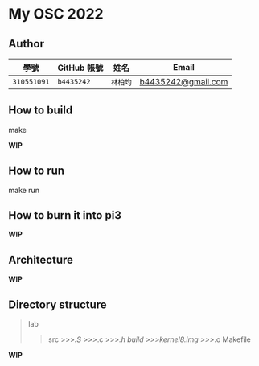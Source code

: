 # My OSC 2022

## Author

| 學號 | GitHub 帳號 | 姓名 | Email |
| --- | ----------- | --- | --- |
|`310551091`| `b4435242` | `林柏均` | b4435242@gmail.com |

## How to build

make

**WIP**

## How to run

make run

## How to burn it into pi3

**WIP**

## Architecture

**WIP**

## Directory structure

>lab
  >>src
    >>>*.S
    >>>*.c
    >>>*.h
  >>build
    >>>kernel8.img
    >>>*.o
  >>Makefile

**WIP**
